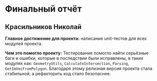 # Финальный отчёт

## Красильников Николай

**Главное достижение для проекта:** написание unit-тестов для всех модулей проекта.

**Чем это помогло проекту:** Тестирование помогло найти серьёзные баги и ошибки, которые в последствии были исправлены, в таких модулях как:
`GeometryUtils`, `CalculateIntersection`, `Parsing`, `GetImVecFromPolygon`. Благодаря этому релизная версия проекта стала стабильной, а рефакторить код стало безопаснее.
